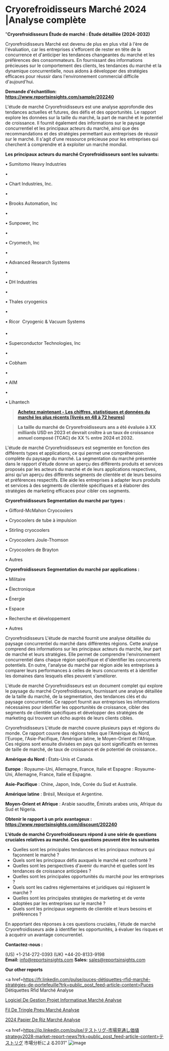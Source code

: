 # Cryorefroidisseurs Marché 2024 |Analyse complète

"<strong>Cryorefroidisseurs Étude de marché : Étude détaillée (2024-2032)</strong>

Cryorefroidisseurs Marché est devenu de plus en plus vital à l'ère de l'évaluation, car les entreprises s'efforcent de rester en tête de la concurrence et d'anticiper les tendances changeantes du marché et les préférences des consommateurs. En fournissant des informations précieuses sur le comportement des clients, les tendances du marché et la dynamique concurrentielle, nous aidons à développer des stratégies efficaces pour réussir dans l'environnement commercial difficile d'aujourd'hui.

<strong>Demande d'échantillon: <a href=https://www.reportsinsights.com/sample/202240>https://www.reportsinsights.com/sample/202240</a></strong>

L'étude de marché Cryorefroidisseurs est une analyse approfondie des tendances actuelles et futures, des défis et des opportunités. Le rapport explore les données sur la taille du marché, la part de marché et le potentiel de croissance. Il fournit également des informations sur le paysage concurrentiel et les principaux acteurs du marché, ainsi que des recommandations et des stratégies permettant aux entreprises de réussir sur le marché. Il s'agit d'une ressource précieuse pour les entreprises qui cherchent à comprendre et à exploiter un marché mondial.

<strong>Les principaux acteurs du marché Cryorefroidisseurs sont les suivants:</strong>

• Sumitomo Heavy Industries

• 

• Chart Industries, Inc.

• 

• Brooks Automation, Inc

• 

• Sunpower, Inc

• 

• Cryomech, Inc

• 

• Advanced Research Systems

• 

• DH Industries

• 

• Thales cryogenics

• 

• Ricor  Cryogenic & Vacuum Systems

• 

• Superconductor Technologies, Inc

• 

• Cobham

• 

• AIM

• 

• Lihantech
<blockquote><a href=https://www.reportsinsights.com/buynow/202240><span style=text-decoration: underline;><strong>Achetez maintenant - Les chiffres, statistiques et données du marché les plus récents [livrés en 48 à 72 heures]</strong></span></a></blockquote>
<blockquote><span style=text-decoration: underline;><strong>La taille du marché de Cryorefroidisseurs ans a été évaluée à XX milliards USD en 2023 et devrait croître à un taux de croissance annuel composé (TCAC) de XX % entre 2024 et 2032.</strong></span></blockquote>
L'étude de marché Cryorefroidisseurs est segmentée en fonction des différents types et applications, ce qui permet une compréhension complète du paysage du marché. La segmentation du marché présentée dans le rapport d'étude donne un aperçu des différents produits et services proposés par les acteurs du marché et de leurs applications respectives, ainsi qu'un aperçu des différents segments de clientèle et de leurs besoins et préférences respectifs. Elle aide les entreprises à adapter leurs produits et services à des segments de clientèle spécifiques et à élaborer des stratégies de marketing efficaces pour cibler ces segments.

<strong>Cryorefroidisseurs Segmentation du marché par types :</strong>

• Gifford-McMahon Cryocoolers

• Cryocoolers de tube à impulsion

• Stirling cryocoolers

• Cryocoolers Joule-Thomson

• Cryocoolers de Brayton

• Autres

<strong>Cryorefroidisseurs Segmentation du marché par applications :</strong>

• Militaire

• Électronique

• Énergie

• Espace

• Recherche et développement

• Autres

Cryorefroidisseurs L'étude de marché fournit une analyse détaillée du paysage concurrentiel du marché dans différentes régions. Cette analyse comprend des informations sur les principaux acteurs du marché, leur part de marché et leurs stratégies. Elle permet de comprendre l'environnement concurrentiel dans chaque région spécifique et d'identifier les concurrents potentiels. En outre, l'analyse du marché par région aide les entreprises à comparer leurs performances à celles de leurs concurrents et à identifier les domaines dans lesquels elles peuvent s'améliorer.

L'étude de marché Cryorefroidisseurs est un document complet qui explore le paysage du marché Cryorefroidisseurs, fournissant une analyse détaillée de la taille du marché, de la segmentation, des tendances clés et du paysage concurrentiel. Ce rapport fournit aux entreprises les informations nécessaires pour identifier les opportunités de croissance, cibler des segments de clientèle spécifiques et développer des stratégies de marketing qui trouvent un écho auprès de leurs clients cibles.

Cryorefroidisseurs L'étude de marché couvre plusieurs pays et régions du monde. Ce rapport couvre des régions telles que l'Amérique du Nord, l'Europe, l'Asie-Pacifique, l'Amérique latine, le Moyen-Orient et l'Afrique. Ces régions sont ensuite divisées en pays qui sont significatifs en termes de taille de marché, de taux de croissance et de potentiel de croissance..

<strong>Amérique du Nord :</strong> États-Unis et Canada.

<strong>Europe</strong> : Royaume-Uni, Allemagne, France, Italie et Espagne : Royaume-Uni, Allemagne, France, Italie et Espagne.

<strong>Asie-Pacifique</strong> : Chine, Japon, Inde, Corée du Sud et Australie.

<strong>Amérique latine</strong> : Brésil, Mexique et Argentine.

<strong>Moyen-Orient et Afrique</strong> : Arabie saoudite, Émirats arabes unis, Afrique du Sud et Nigeria.

<strong>Obtenir le rapport à un prix avantageux : <a href=https://www.reportsinsights.com/discount/202240>https://www.reportsinsights.com/discount/202240</a></strong>

<strong>L'étude de marché Cryorefroidisseurs répond à une série de questions cruciales relatives au marché. Ces questions peuvent être les suivantes</strong>
<ul>
  <li>Quelles sont les principales tendances et les principaux moteurs qui façonnent le marché ?</li>
  <li>Quels sont les principaux défis auxquels le marché est confronté ?</li>
  <li>Quelles sont les perspectives d'avenir du marché et quelles sont les tendances de croissance anticipées ?</li>
  <li>Quelles sont les principales opportunités du marché pour les entreprises ?</li>
  <li>Quels sont les cadres réglementaires et juridiques qui régissent le marché ?</li>
  <li>Quelles sont les principales stratégies de marketing et de vente adoptées par les entreprises sur le marché ?</li>
  <li>Quels sont les principaux segments de clientèle et leurs besoins et préférences ?</li>
</ul>
En apportant des réponses à ces questions cruciales, l'étude de marché Cryorefroidisseurs aide à identifier les opportunités, à évaluer les risques et à acquérir un avantage concurrentiel.

<strong>Contactez-nous :</strong>

(US) +1-214-272-0393
(UK) +44-20-8133-9198
<strong>Email:</strong> <a>info@reportsinsights.com</a>
<strong>Sales:</strong> <a>sales@reportsinsights.com</a>

<strong>Our other reports</strong>

<a href=https://fr.linkedin.com/pulse/puces-détiquettes-rfid-marché-stratégies-de-portefeuille?trk=public_post_feed-article-content>Puces Détiquettes Rfid Marché Analyse</a>

<a href=https://www.linkedin.com/pulse/logiciel-de-gestion-projet-informatique-march%C3%A9domaines-rqisf/>Logiciel De Gestion Projet Informatique Marché Analyse</a>

<a href=https://www.linkedin.com/pulse/fil-de-tringle-pneu-march%C3%A9-rapport-2024-m1aqf/>Fil De Tringle Pneu Marché Analyse</a>

<a href=https://www.linkedin.com/pulse/2024-papier-de-riz-march%C3%A9-analyse-historique-kkkic/>2024 Papier De Riz Marché Analyse</a>

<a href=https://jp.linkedin.com/pulse/テストリグ-市場見通し価値strategy2028-market-report-news?trk=public_post_feed-article-content>テストリグ 市場分析による2031</a>"
![image](https://github.com/daminid12/RImarketTech/assets/158430485/81d7a0c8-aa11-4450-a8a9-036455841d4a)
